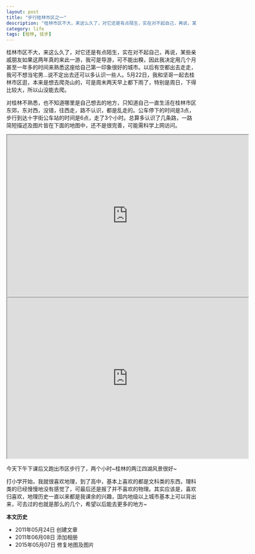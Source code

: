 ```yaml
---
layout: post
title: "步行桂林市区之一"
description: "桂林市区不大，来这么久了，对它还是有点陌生，实在对不起自己，再说，某些亲戚朋友如果这两年真的来此一游，我可是导游，可不能出糗，因此我决定用几个月甚至一年多的时间来熟悉这座给自己第一印象很好的城市。以后有空都出去走走，我可不想当宅男...说不定出去还可以多认识一些人。"
category: life
tags: [桂林, 徒步]
---
```


桂林市区不大，来这么久了，对它还是有点陌生，实在对不起自己，再说，某些亲戚朋友如果这两年真的来此一游，我可是导游，可不能出糗，因此我决定用几个月甚至一年多的时间来熟悉这座给自己第一印象很好的城市。以后有空都出去走走，我可不想当宅男...说不定出去还可以多认识一些人。5月22日，我和坚哥一起去桂林市区逛，本来是想去爬尧山的，可是周末两天早上都下雨了，特别是周日，下得比较大，所以山没能去爬。

对桂林不熟悉，也不知道哪里是自己想去的地方，只知道自己一直生活在桂林市区东郊，东对西，没错，往西走，路不认识，都是乱走的。公车停下的时间是3点，步行到达十字街公车站的时间是6点，走了3个小时。总算多认识了几条路，一路简短描述及图片皆在下面的地图中，还不是很完善，可能需科学上网访问。

<iframe src="https://www.google.com/maps/d/embed?mid=zFVCPErrCRCw.kpgcyVnOE0tw" width="640" height="427"></iframe>

<iframe width="640" height="427" src="http://s951.photobucket.com/user/Fooleap/embed/slideshow/Blog/Fooleap/05-22-2011"></iframe>

今天下午下课后又跑出市区步行了，两个小时~桂林的两江四湖风景很好~

打小学开始，我就很喜欢地理，到了高中，基本上喜欢的都是文科类的东西，理科类的已经慢慢地没有感觉了，可最后还是报了并不喜欢的物理。其实应该是，喜欢归喜欢，地理历史一直以来都是我课余的兴趣，国内地级以上城市基本上可以背出来，可去过的也就是那么的几个，希望以后能去更多的地方~

**本文历史**

* 2011年05月24日 创建文章
* 2011年06月08日 添加相册
* 2015年05月07日 修复地图及图片

